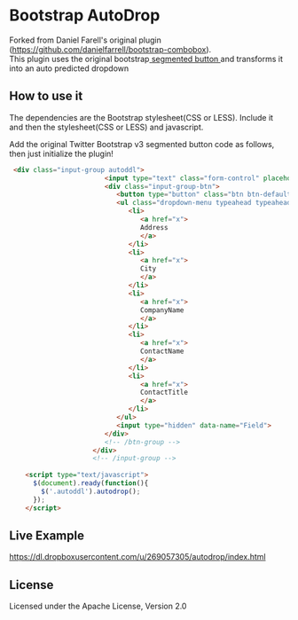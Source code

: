 # Bootstrap AutoDrop

Forked from Daniel Farell's original plugin (https://github.com/danielfarrell/bootstrap-combobox).  
This plugin uses the original bootstrap<a href="http://getbootstrap.com/components/#input-groups-buttons-segmented"> segmented button </a> and transforms it into an auto predicted dropdown

## How to use it

The dependencies are the Bootstrap stylesheet(CSS or LESS).  Include it and then the stylesheet(CSS or LESS) and javascript.

Add the original Twitter Bootstrap v3 segmented button code as follows, then just initialize the plugin!
```HTML
 <div class="input-group autoddl">
                        <input type="text" class="form-control" placeholder="Field">
                        <div class="input-group-btn">
                           <button type="button" class="btn btn-default dropdown-toggle" data-toggle="dropdown">  <span class="caret"></span></button>
                           <ul class="dropdown-menu typeahead typeahead-long">
                              <li>
                                 <a href="x">
                                 Address
                                 </a>
                              </li>
                              <li>
                                 <a href="x">
                                 City
                                 </a>
                              </li>
                              <li>
                                 <a href="x">
                                 CompanyName
                                 </a>
                              </li>
                              <li>
                                 <a href="x">
                                 ContactName
                                 </a>
                              </li>
                              <li>
                                 <a href="x">
                                 ContactTitle
                                 </a>
                              </li>
                           </ul>
                           <input type="hidden" data-name="Field">
                        </div>
                        <!-- /btn-group -->
                     </div>
                     <!-- /input-group -->
                     
    <script type="text/javascript">
      $(document).ready(function(){
        $('.autoddl').autodrop();
      });
    </script>

```
## Live Example

https://dl.dropboxusercontent.com/u/269057305/autodrop/index.html

## License

Licensed under the Apache License, Version 2.0
